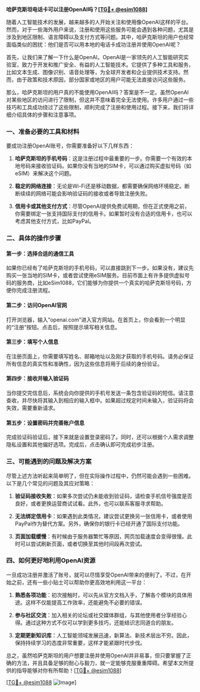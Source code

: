 **哈萨克斯坦电话卡可以注册OpenAI吗？[[TG💪+ @esim1088](https://t.me/s/esim1088)]**

随着人工智能技术的发展，越来越多的人开始关注和使用像OpenAI这样的平台。然而，对于一些海外用户来说，注册和使用这些服务可能会遇到各种问题，尤其是涉及到地区限制、语言障碍以及支付方式等问题。其中，哈萨克斯坦的用户也经常面临类似的困扰：他们是否可以用本地的电话卡成功注册并使用OpenAI呢？

首先，让我们来了解一下什么是OpenAI。OpenAI是一家领先的人工智能研究实验室，致力于开发和推广安全、有益的人工智能技术。它提供了多种工具和服务，比如文本生成、图像识别、语音处理等，为全球开发者和企业提供技术支持。然而，由于政策和技术原因，部分国家或地区的用户可能无法直接访问这些服务。

那么，哈萨克斯坦的用户真的不能使用OpenAI吗？答案是不一定。虽然OpenAI对某些地区的访问进行了限制，但这并不意味着完全无法使用。许多用户通过一些技巧和工具成功绕过了这些限制，顺利完成了注册和使用过程。接下来，我们将详细介绍具体的步骤和注意事项。

### 一、准备必要的工具和材料

要成功注册OpenAI账号，你需要准备好以下几样东西：

1. **哈萨克斯坦的手机号码**：这是注册过程中最重要的一步。你需要一个有效的本地号码来接收验证码。如果你没有当地的SIM卡，可以通过购买虚拟号码（如eSIM）来解决这个问题。

2. **稳定的网络连接**：无论是Wi-Fi还是移动数据，都需要确保网络环境稳定。断断续续的网络可能会影响验证码的接收或者导致注册失败。

3. **信用卡或其他支付方式**：尽管OpenAI提供免费试用期，但在正式使用之前，你需要绑定一张支持国际支付的信用卡。如果暂时没有合适的信用卡，也可以考虑其他支付方式，比如PayPal。

### 二、具体的操作步骤

#### 第一步：选择合适的通信工具

如果你已经有了哈萨克斯坦的手机号码，可以直接跳到下一步。如果没有，建议先购买一张当地的SIM卡，或者尝试使用eSIM服务。目前市面上有许多提供虚拟号码的服务商，比如eSim1088，它们能够为你提供一个真实的哈萨克斯坦号码，方便你完成注册流程。

#### 第二步：访问OpenAI官网

打开浏览器，输入“openai.com”进入官方网站。在首页上，你会看到一个明显的“注册”按钮。点击后，按照提示填写相关信息。

#### 第三步：填写个人信息

在注册页面上，你需要填写姓名、邮箱地址以及刚才获取的手机号码。请务必保证所有信息的真实性和准确性，因为这些信息将用于后续的身份验证。

#### 第四步：接收并输入验证码

当你提交完信息后，系统会向你提供的手机号发送一条包含验证码的短信。请注意查收，并尽快将其输入到相应的输入框中。如果超过规定时间未输入，验证码将会失效，需要重新请求。

#### 第五步：设置密码并完善账户信息

完成验证码验证后，接下来就是设置登录密码了。同时，还可以根据个人需求调整隐私设置和其他偏好选项。完成后，点击确认即可完成初步注册。

### 三、可能遇到的问题及解决方案

尽管上述方法听起来简单明了，但在实际操作过程中，仍然可能会遇到一些困难。以下是几个常见的问题及其应对策略：

1. **验证码接收失败**：如果多次尝试仍未能收到验证码，请检查手机信号强度是否良好，或者更换运营商试试看。此外，也可以联系客服寻求帮助。

2. **无法绑定信用卡**：如果遇到此类情况，建议尝试更换另一张信用卡，或者使用PayPal作为替代方案。另外，确保你的银行卡已经开通了国际支付功能。

3. **页面加载缓慢**：有时候由于服务器繁忙等原因，网页加载速度会变得很慢。此时可以尝试刷新页面，或者切换至其他时间段再次尝试。

### 四、如何更好地利用OpenAI资源

一旦成功注册并激活了账号，就可以尽情享受OpenAI带来的便利了。不过，在开始之前，还有一些小贴士可以帮助你更高效地利用这一平台：

1. **熟悉各项功能**：初次接触时，可以先从官方文档入手，了解各个模块的具体用途。这样不仅能提高工作效率，还能避免不必要的错误。

2. **参与社区交流**：加入相关的论坛或社交媒体群组，与其他使用者分享经验心得。通过这种方式不仅可以学到更多技巧，还能结识志同道合的朋友。

3. **定期更新知识库**：人工智能领域发展迅速，新算法、新技术层出不穷。因此，保持持续学习的态度非常重要，这样才能紧跟时代步伐。

总之，虽然哈萨克斯坦的用户想要注册并使用OpenAI并非易事，但只要掌握了正确的方法，并且具备足够的耐心与毅力，就一定能够克服重重障碍。希望本文所提供的指导能够对你有所帮助！[[TG💪+ @esim1088](https://t.me/s/esim1088)]

[[TG💪+ @esim1088](https://t.me/s/esim1088) ![Image](https://i.postimg.cc/4NQfJmqS/Snipaste-2025-05-13-00-14-12.png)]